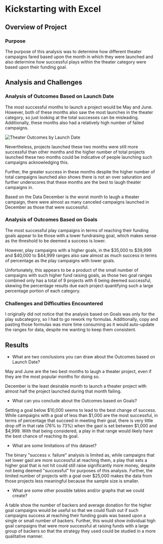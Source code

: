 # Kickstarting with Excel

## Overview of Project

### Purpose

The purpose of this analysis was to determine how different theater campaigns fared based upon the month in which they were launched and also determine how successful plays within the theater category were based upon their funding goal.  

## Analysis and Challenges

### Analysis of Outcomes Based on Launch Date

The most successful months to launch a project would be May and June.  However, both of these months also saw the most launches in the theater category, so just looking at the total successes can be misleading.  Additionally, these months also had a relatively high number of failed campaigns.  

![Theater Outcomes by Launch Date](kickstarter-analysis/resources/Theater_Outcomes_vs_Launch_Date.png)

Nevertheless, projects launched these two months were still more successful than other months and the higher number of total projects launched these two months could be indicative of people launching such campaigns acknowledging this.  

Further, the greater success in these months despite the higher number of total campaigns launched also shows there is not an over saturation and further underscores that these months are the best to laugh theater campaigns in.  

Based on the Data December is the worst month to laugh a theater campaign, there were almost as many canceled campaigns launched in December as those that were successful.

### Analysis of Outcomes Based on Goals

The most successful play campaigns in terms of reaching their funding goals appear to be those with a lower fundraising goal, which makes sense as the threshold to be deemed a success is lower.  

However, play campaigns with a higher goals, in the $35,000 to $39,999 and $40,000 to $44,999 ranges also saw almost as much success in terms of percentage as the play campaigns with lower goals.  

Unfortunately, this appears to be a product of the small number of campaigns with such higher fund raising goals, as those two goal ranges combined only has a total of 9 projects with 6 being deemed successful, skewing the percentage results due each project quantifying such a large percentage portion of each category.

### Challenges and Difficulties Encountered

I originally did not notice that the analysis based on Goals was only for the play subcategory, so I had to go rework my formulas.  Additionally, copy and pasting those formulas was more time consuming as it would auto-update the ranges for data, despite me wanting to keep them consistent. 

## Results

- What are two conclusions you can draw about the Outcomes based on Launch Date?

May and June are the two best months to laugh a theater project, even if they are the most popular months for doing so. 

December is the least desirable month to launch a theater project with almost half the project launched during that month failing. 

- What can you conclude about the Outcomes based on Goals?

Setting a goal below $10,000 seems to lead to the best change of success.  While campaigns with a goal of less than $1,000 are the most successful, in terms of percentage that succeed in meeting their goal, there is very little drop off in that rate (76% to 73%) when the gaol is set between $1,000 and $4,999.  With that being considered, a play in that range would likely have the best chance of reaching its goal.  

- What are some limitations of this dataset?

The binary "success v. failure" analysis is limited as, while campaigns that set lower gaol are more successful at reaching them, a play that sets a higher goal that is not hit could still raise significantly more money, despite not being deemed "successful" for purposes of this analysis. Further, the limited number of projects with a goal over $25,000 makes the data from those projects less meaningful because the sample size is smaller. 

- What are some other possible tables and/or graphs that we could create?

A table show the number of backers and average donation for the higher goal campaigns would be useful so that we could flush out if such campaigns success at reaching their funding goals was based upon a single or small number of backers.  Further, this would show individual high goal campaigns that were more successful at raising funds with a large group of backers so that the strategy they used could be studied in a more qualitative manner. 
